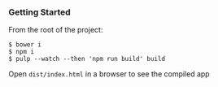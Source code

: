 ### Getting Started 

From the root of the project:

```
$ bower i
$ npm i
$ pulp --watch --then 'npm run build' build
```
Open `dist/index.html` in a browser to see the compiled app
